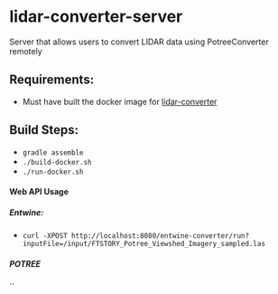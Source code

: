 # lidar-converter-server
Server that allows users to convert LIDAR data using PotreeConverter remotely

## Requirements:
   - Must have built the docker image for [lidar-converter](https://github.com/ossimlabs/lidar-converter)
   
## Build Steps:
  - `gradle assemble`
  - `./build-docker.sh`
  - `./run-docker.sh`
   
#### Web API Usage

##### Entwine:
- `curl -XPOST http://localhost:8080/entwine-converter/run?inputFile=/input/FTSTORY_Potree_Viewshed_Imagery_sampled.las`
 
##### POTREE
``
